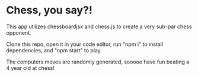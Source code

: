 # Chess, you say?! 

This app utilizes chessboardjsx and chess.js to create a very sub-par chess opponent. 

Clone this repo, open it in your code editor, run "npm i" to install dependencies, and "npm start" to play. 

The computers moves are randomly generated, sooooo have fun beating a 4 year old at chess! 
